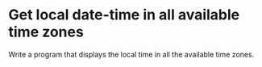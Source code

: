 # Get local date-time in all available time zones
Write a program that displays the local time in all the available time zones.
